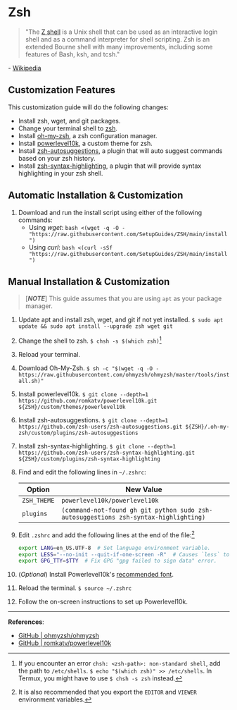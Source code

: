 # Zsh

> "The [Z shell](https://www.zsh.org/) is a Unix shell that can be used as an interactive login shell and as a command interpreter for shell scripting. Zsh is an extended Bourne shell with many improvements, including some features of Bash, ksh, and tcsh."

\- [Wikipedia](https://en.wikipedia.org/wiki/Z_shell)

## Customization Features

This customization guide will do the following changes:

- Install zsh, wget, and git packages.
- Change your terminal shell to [zsh](https://www.zsh.org/).
- Install [oh-my-zsh](https://ohmyz.sh/), a zsh configuration manager.
- Install [powerlevel10k](https://github.com/romkatv/powerlevel10k), a custom theme for zsh.
- Install [zsh-autosuggestions](https://github.com/zsh-users/zsh-autosuggestions), a plugin that will auto suggest commands based on your zsh history.
- Install [zsh-syntax-highlighting](https://github.com/zsh-users/zsh-syntax-highlighting), a plugin that will provide syntax highlighting in your zsh shell.

## Automatic Installation & Customization

1. Download and run the install script using either of the following commands:
    - Using *wget*: `bash <(wget -q -O - "https://raw.githubusercontent.com/SetupGuides/ZSH/main/install")`
    - Using *curl*: `bash <(curl -sSf "https://raw.githubusercontent.com/SetupGuides/ZSH/main/install")`

## Manual Installation & Customization

> [***NOTE***] This guide assumes that you are using `apt` as your package manager.

1. Update apt and install zsh, wget, and git if not yet installed. `$ sudo apt update && sudo apt install --upgrade zsh wget git`
2. Change the shell to zsh. `$ chsh -s $(which zsh)`[^1]
3. Reload your terminal.
4. Download Oh-My-Zsh. `$ sh -c "$(wget -q -O - https://raw.githubusercontent.com/ohmyzsh/ohmyzsh/master/tools/install.sh)"`
5. Install powerlevel10k. `$ git clone --depth=1 https://github.com/romkatv/powerlevel10k.git ${ZSH}/custom/themes/powerlevel10k`
6. Install zsh-autosuggestions. `$ git clone --depth=1 https://github.com/zsh-users/zsh-autosuggestions.git ${ZSH}/.oh-my-zsh/custom/plugins/zsh-autosuggestions`
7. Install zsh-syntax-highlighting. `$ git clone --depth=1 https://github.com/zsh-users/zsh-syntax-highlighting.git ${ZSH}/custom/plugins/zsh-syntax-highlighting`
8. Find and edit the following lines in `~/.zshrc`:

    | Option          | New Value                                                                            |
    |-----------------|--------------------------------------------------------------------------------------|
    | `ZSH_THEME`     | `powerlevel10k/powerlevel10k`                                                        |
    | `plugins`       | `(command-not-found gh git python sudo zsh-autosuggestions zsh-syntax-highlighting)` |

9. Edit `.zshrc` and add the following lines at the end of the file:[^2]
    ```zsh
    export LANG=en_US.UTF-8  # Set language environment variable.
    export LESS="--no-init --quit-if-one-screen -R"  # Causes `less` to just write to stdout if the text can be viewed without scrolling.
    export GPG_TTY=$TTY  # Fix GPG "gpg failed to sign data" error.
    ```
10. (*Optional*) Install Powerlevel10k's [recommended font](https://github.com/romkatv/powerlevel10k#meslo-nerd-font-patched-for-powerlevel10k).
11. Reload the terminal. `$ source ~/.zshrc`
12. Follow the on-screen instructions to set up Powerlevel10k.

[^1]: If you encounter an error `chsh: <zsh-path>: non-standard shell`, add the path to `/etc/shells`. `$ echo "$(which zsh)" >> /etc/shells`. In Termux, you might have to use `$ chsh -s zsh` instead.
[^2]: It is also recommended that you export the `EDITOR` and `VIEWER` environment variables.

-----

**References**:

- [GitHub | ohmyzsh/ohmyzsh](https://github.com/ohmyzsh/ohmyzsh)
- [GitHub | romkatv/powerlevel10k](https://github.com/romkatv/powerlevel10k)
